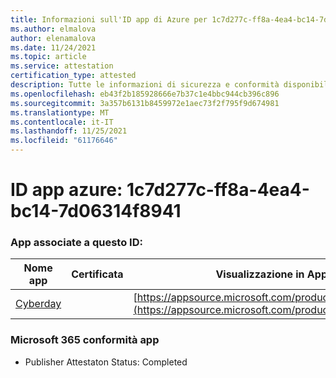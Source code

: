 ```yaml
---
title: Informazioni sull'ID app di Azure per 1c7d277c-ff8a-4ea4-bc14-7d06314f8941
ms.author: elmalova
author: elenamalova
ms.date: 11/24/2021
ms.topic: article
ms.service: attestation
certification_type: attested
description: Tutte le informazioni di sicurezza e conformità disponibili per 1c7d277c-ff8a-4ea4-bc14-7d06314f8941.
ms.openlocfilehash: eb43f2b185928666e7b37c1e4bbc944cb396c896
ms.sourcegitcommit: 3a357b6131b8459972e1aec73f2f795f9d674981
ms.translationtype: MT
ms.contentlocale: it-IT
ms.lasthandoff: 11/25/2021
ms.locfileid: "61176646"
---
```

# <a name="azure-app-id-1c7d277c-ff8a-4ea4-bc14-7d06314f8941"></a>ID app azure: 1c7d277c-ff8a-4ea4-bc14-7d06314f8941


### <a name="apps-associated-with-this-id"></a>App associate a questo ID:
| **Nome app** | **Certificata** | **Visualizzazione in AppSource** |
|--------------|---------------|-----------------------|
| [Cyberday](https://docs.microsoft.com/microsoft-365-app-certification/forward/WA200001774) |  | [https://appsource.microsoft.com/product/office/WA200001774](https://appsource.microsoft.com/product/office/WA200001774) |

### <a name="microsoft-365-app-compliance-status"></a>Microsoft 365 conformità app
- Publisher Attestaton Status: Completed
